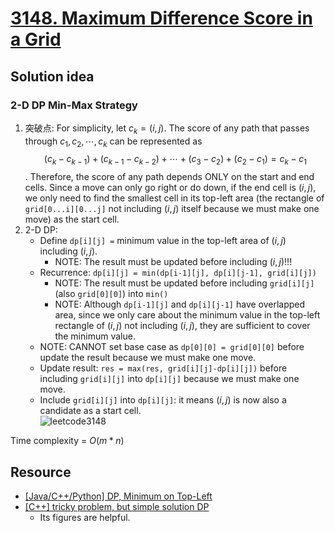 # [3148. Maximum Difference Score in a Grid](https://leetcode.com/problems/maximum-difference-score-in-a-grid/description/)

## Solution idea
### 2-D DP Min-Max Strategy
1. 突破点: For simplicity, let $c_k = (i, j)$. The score of any path that passes through $c_1, c_2, \cdots, c_k$ can be represented as $$(c_k - c_{k-1}) + (c_{k-1}-c_{k-2}) + \cdots + (c_3-c_2) + (c_2-c_1) = c_k-c_1$$. Therefore, the score of any path depends ONLY on the start and end cells. Since a move can only go right or do down, if the end cell is $(i, j)$, we only need to find the smallest cell in its top-left area (the rectangle of `grid[0...i][0...j]` not including $(i, j)$ itself because we must make one move) as the start cell.
2. 2-D DP:
    * Define `dp[i][j] =` minimum value in the top-left area of $(i, j)$ including $(i, j)$.
        * NOTE: The result must be updated before including $(i, j)$!!!
    * Recurrence: `dp[i][j] = min(dp[i-1][j], dp[i][j-1], grid[i][j])`
        * NOTE: The result must be updated before including `grid[i][j]` (also `grid[0][0]`) into `min()`
        * NOTE: Although `dp[i-1][j]` and `dp[i][j-1]` have overlapped area, since we only care about the minimum value in the top-left rectangle of $(i, j)$ not including $(i, j)$, they are sufficient to cover the minimum value.
    * NOTE: CANNOT set base case as `dp[0][0] = grid[0][0]` before update the result because we must make one move.
    * Update result: `res = max(res, grid[i][j]-dp[i][j])` before including `grid[i][j]` into `dp[i][j]` because we must make one move.
    * Include `grid[i][j]` into `dp[i][j]`: it means $(i, j)$ is now also a candidate as a start cell.  
![leetcode3148](https://github.com/szhou12/leetcode-go/assets/35708194/751a4952-5a7e-4061-81e5-7699f98f946c)


Time complexity = $O(m*n)$

## Resource
* [[Java/C++/Python] DP, Minimum on Top-Left](https://leetcode.com/problems/maximum-difference-score-in-a-grid/solutions/5145704/java-c-python-dp-minimum-on-top-left/)
* [[C++] tricky problem, but simple solution DP](https://leetcode.com/problems/maximum-difference-score-in-a-grid/solutions/5145625/c-tricky-problem-but-simple-solution-dp/)
    * Its figures are helpful.
